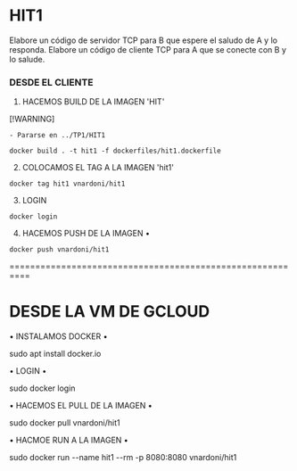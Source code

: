 # HIT1 

Elabore un código de servidor TCP para B que espere el saludo de A y lo responda.
Elabore un código de cliente TCP para A que se conecte con B y lo salude.


### DESDE EL CLIENTE

1. HACEMOS BUILD DE LA IMAGEN 'HIT' 


[!WARNING]

    - Pararse en ../TP1/HIT1

```
docker build . -t hit1 -f dockerfiles/hit1.dockerfile
```

2. COLOCAMOS EL TAG A LA IMAGEN 'hit1' 

```
docker tag hit1 vnardoni/hit1
```

3. LOGIN 

```
docker login
```

4. HACEMOS PUSH DE LA IMAGEN •

```
docker push vnardoni/hit1
```

==========================================================

# DESDE LA VM DE GCLOUD

• INSTALAMOS DOCKER • 

sudo apt install docker.io

• LOGIN •

sudo docker login

• HACEMOS EL PULL DE LA IMAGEN •

sudo docker pull vnardoni/hit1

• HACMOE RUN A LA IMAGEN •

sudo docker run --name hit1 --rm -p 8080:8080 vnardoni/hit1